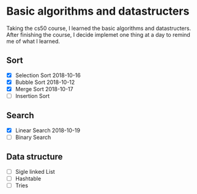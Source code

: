 # Basic algorithms and datastructers

Taking the cs50 course, I learned the basic algorithms and datastructers. After finishing the course, I decide implemet one thing at a day to remind me of what I learned.

## Sort

- [x] Selection Sort 2018-10-16
- [x] Bubble Sort 2018-10-12
- [x] Merge Sort 2018-10-17
- [ ] Insertion Sort

## Search

- [x] Linear Search 2018-10-19
- [ ] Binary Search

## Data structure

- [ ] Sigle linked List
- [ ] Hashtable
- [ ] Tries
